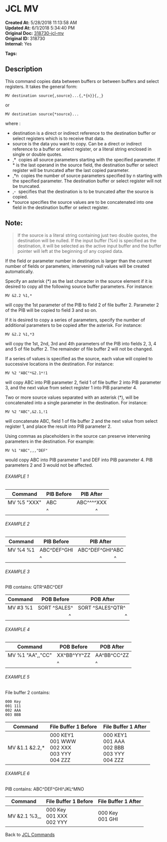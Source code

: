# JCL MV

**Created At:** 5/28/2018 11:13:58 AM  
**Updated At:** 6/1/2018 5:34:40 PM  
**Original Doc:** [318730-jcl-mv](https://docs.jbase.com/45792-jcl/318730-jcl-mv)  
**Original ID:** 318730  
**Internal:** Yes  

**Tags:**
<badge text='registers' vertical='middle' />
<badge text='select' vertical='middle' />
<badge text='jcl' vertical='middle' />

## Description 

This command copies data between buffers or between buffers and select registers. It takes the general form:

```
MV destination source{,source}...{,*{n}}{,_}
```

or

```
MV destination source{*source}...
```

where :

- destination is a direct or indirect reference to the destination buffer or select registers which is to receive that data.
- source is the data you want to copy. Can be a direct or indirect reference to a buffer or select register, or a literal string enclosed in single or double quotes.
- ,\*  copies all source parameters starting with the specified parameter. If \* is the last operand in the source field, the destination buffer or select register will be truncated after the last copied parameter.
- ,\*n  copies the number of source parameters specified by n starting with the specified parameter. The destination buffer or select register will not be truncated.
- ,-  specifies that the destination is to be truncated after the source is copied.
- \*source specifies the source values are to be concatenated into one field in the destination buffer or select register.




## Note: 


> If the source is a literal string containing just two double quotes, the destination will be nulled. If the input buffer (%n) is specified as the destination, it will be selected as the active input buffer and the buffer pointer will left at the beginning of any copied data.


If the field or parameter number in destination is larger than the current number of fields or parameters, intervening null values will be created automatically.

Specify an asterisk (\*) as the last character in the source element if it is desired to copy all the following source buffer parameters. For instance:

```
MV &2.2 %1,*
```

will copy the 1st parameter of the PIB to field 2 of file buffer 2. Parameter 2 of the PIB will be copied to field 3 and so on.



If it is desired to copy a series of parameters, specify the number of additional parameters to be copied after the asterisk. For instance:

```
MV &2.2 %1,*3
```

will copy the 1st, 2nd, 3rd and 4th parameters of the PIB into fields 2, 3, 4 and 5 of file buffer 2. The remainder of file buffer 2 will not be changed.



If a series of values is specified as the source, each value will copied to successive locations in the destination. For instance:

```
MV %2 "ABC"*&2.1*!1
```

will copy ABC into PIB parameter 2, field 1 of file buffer 2 into PIB parameter 3, and the next value from select register 1 into PIB parameter 4.



Two or more source values separated with an asterisk (\*), will be concatenated into a single parameter in the destination. For instance:

```
MV %2 "ABC",&2.1,!1
```

will concatenate ABC, field 1 of file buffer 2 and the next value from select register 1, and place the result into PIB parameter 2.



Using commas as placeholders in the source can preserve intervening parameters in the destination. For example:

```
MV %1 "ABC",,,"DEF"
```

would copy ABC into PIB parameter 1 and DEF into PIB parameter 4. PIB parameters 2 and 3 would not be affected.



###### EXAMPLE 1


| Command<br> | PIB Before<br> | PIB After<br> |
| --- | --- | --- |
| MV %5 "XXX"<br> | ABC<br> | ABC^^^^XXX<br> |
| <br> | ^<br> |               ^  |




###### EXAMPLE 2


| Command<br> | PIB Before<br> | PIB After<br> |
| --- | --- | --- |
| MV %4 %1<br> | ABC^DEF^GHI<br> | ABC^DEF^GHI^ABC<br> |
| <br> | ^<br> |                            ^ |




###### EXAMPLE 3

PIB contains: QTR^ABC^DEF


| Command<br> | POB Before<br> | POB After<br> |
| --- | --- | --- |
| MV #3 %1<br> | SORT ^SALES^<br> | SORT ^SALES^QTR^<br> |
| <br> |                        ^ |                                    ^ |




###### EXAMPLE 4


| Command<br> | POB Before<br> | POB After<br> |
| --- | --- | --- |
| MV %1 "AA",,"CC"<br> | XX^BB^YY^ZZ<br> | AA^BB^CC^ZZ<br> |
| <br> | ^<br> | ^<br> |




###### EXAMPLE 5

File buffer 2 contains:

```
000 Key
001 111
002 AAA
003 BBB
```


| Command  | File Buffer 1 Before  | File Buffer 1 After  |
| --- | --- | --- |
| MV &1.1 &2.2,\*<br> | 000 KEY1<br>001 WWW<br>002 XXX<br>003 YYY<br>004 ZZZ<br> | 000 KEY1<br>001 AAA<br>002 BBB<br>003 YYY<br>004 ZZZ<br> |




###### EXAMPLE 6

PIB contains: ABC^DEF^GHI^JKL^MNO


| Command  | File Buffer 1 Before<br> | File Buffer 1 After<br> |
| --- | --- | --- |
| MV &2.1 %3,\_<br> | 000 Key<br>001 XXX<br>002 YYY<br> | 000 Key<br>001 GHI<br> |


Back to [JCL Commands](./../jcl-commands)
